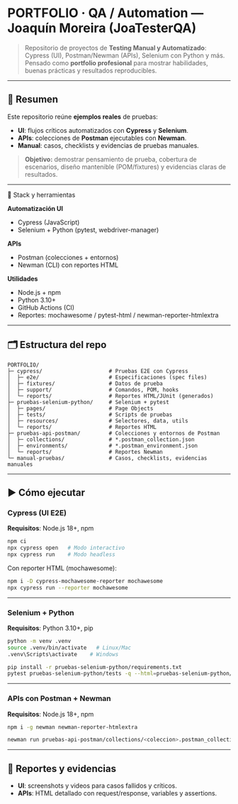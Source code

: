 
# PORTFOLIO · QA / Automation — Joaquín Moreira (JoaTesterQA)

> Repositorio de proyectos de **Testing Manual y Automatizado**: Cypress (UI), Postman/Newman (APIs), Selenium con Python y más. Pensado como **portfolio profesional** para mostrar habilidades, buenas prácticas y resultados reproducibles.

---

## 📝 Resumen
Este repositorio reúne **ejemplos reales** de pruebas:
- **UI**: flujos críticos automatizados con **Cypress** y **Selenium**.
- **APIs**: colecciones de **Postman** ejecutables con **Newman**.
- **Manual**: casos, checklists y evidencias de pruebas manuales.

> **Objetivo:** demostrar pensamiento de prueba, cobertura de escenarios, diseño mantenible (POM/fixtures) y evidencias claras de resultados.

---

 🧰 Stack y herramientas

**Automatización UI**
- Cypress (JavaScript)
- Selenium + Python (pytest, webdriver-manager)

**APIs**
- Postman (colecciones + entornos)
- Newman (CLI) con reportes HTML

**Utilidades**
- Node.js + npm
- Python 3.10+
- GitHub Actions (CI)
- Reportes: mochawesome / pytest-html / newman-reporter-htmlextra

---

## 🗂️ Estructura del repo

```
PORTFOLIO/
├─ cypress/                     # Pruebas E2E con Cypress
│  ├─ e2e/                      # Especificaciones (spec files)
│  ├─ fixtures/                 # Datos de prueba
│  ├─ support/                  # Comandos, POM, hooks
│  └─ reports/                  # Reportes HTML/JUnit (generados)
├─ pruebas-selenium-python/     # Selenium + pytest
│  ├─ pages/                    # Page Objects
│  ├─ tests/                    # Scripts de pruebas
│  ├─ resources/                # Selectores, data, utils
│  └─ reports/                  # Reportes HTML
├─ pruebas-api-postman/         # Colecciones y entornos de Postman
│  ├─ collections/              # *.postman_collection.json
│  ├─ environments/             # *.postman_environment.json
│  └─ reports/                  # Reportes Newman
└─ manual-pruebas/              # Casos, checklists, evidencias manuales
```

---

## ▶️ Cómo ejecutar

### Cypress (UI E2E)

**Requisitos**: Node.js 18+, npm

```bash
npm ci
npx cypress open   # Modo interactivo
npx cypress run    # Modo headless
```

Con reporter HTML (mochawesome):
```bash
npm i -D cypress-mochawesome-reporter mochawesome
npx cypress run --reporter mochawesome
```

---

### Selenium + Python

**Requisitos**: Python 3.10+, pip

```bash
python -m venv .venv
source .venv/bin/activate   # Linux/Mac
.venv\Scripts\activate    # Windows

pip install -r pruebas-selenium-python/requirements.txt
pytest pruebas-selenium-python/tests -q --html=pruebas-selenium-python/reports/pytest-report.html --self-contained-html
```

---

### APIs con Postman + Newman

**Requisitos**: Node.js 18+, npm

```bash
npm i -g newman newman-reporter-htmlextra

newman run pruebas-api-postman/collections/<coleccion>.postman_collection.json   -e pruebas-api-postman/environments/<entorno>.postman_environment.json   -r htmlextra   --reporter-htmlextra-export pruebas-api-postman/reports/newman-report.html
```

---

## 🧪 Reportes y evidencias
- **UI**: screenshots y videos para casos fallidos y críticos.
- **APIs**: HTML detallado con request/response, variables y assertions.

